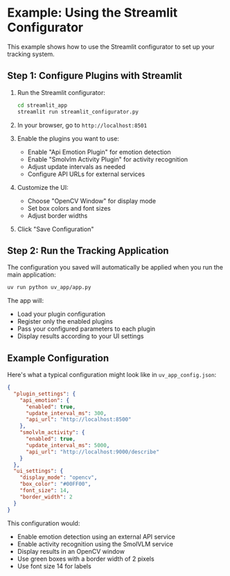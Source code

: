 # Example: Using the Streamlit Configurator

This example shows how to use the Streamlit configurator to set up your tracking system.

## Step 1: Configure Plugins with Streamlit

1. Run the Streamlit configurator:
   ```bash
   cd streamlit_app
   streamlit run streamlit_configurator.py
   ```

2. In your browser, go to `http://localhost:8501`

3. Enable the plugins you want to use:
   - Enable "Api Emotion Plugin" for emotion detection
   - Enable "Smolvlm Activity Plugin" for activity recognition
   - Adjust update intervals as needed
   - Configure API URLs for external services

4. Customize the UI:
   - Choose "OpenCV Window" for display mode
   - Set box colors and font sizes
   - Adjust border widths

5. Click "Save Configuration"

## Step 2: Run the Tracking Application

The configuration you saved will automatically be applied when you run the main application:

```bash
uv run python uv_app/app.py
```

The app will:
- Load your plugin configuration
- Register only the enabled plugins
- Pass your configured parameters to each plugin
- Display results according to your UI settings

## Example Configuration

Here's what a typical configuration might look like in `uv_app_config.json`:

```json
{
  "plugin_settings": {
    "api_emotion": {
      "enabled": true,
      "update_interval_ms": 300,
      "api_url": "http://localhost:8500"
    },
    "smolvlm_activity": {
      "enabled": true,
      "update_interval_ms": 5000,
      "api_url": "http://localhost:9000/describe"
    }
  },
  "ui_settings": {
    "display_mode": "opencv",
    "box_color": "#00FF00",
    "font_size": 14,
    "border_width": 2
  }
}
```

This configuration would:
- Enable emotion detection using an external API service
- Enable activity recognition using the SmolVLM service
- Display results in an OpenCV window
- Use green boxes with a border width of 2 pixels
- Use font size 14 for labels